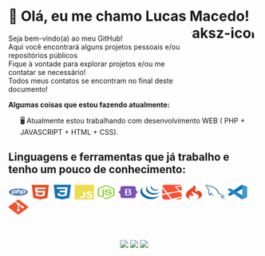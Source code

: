 
 <div style="display: inline_block;">
  <h1>👋 Olá, eu me chamo Lucas Macedo!
    <a href="https://www.linkedin.com/in/ilucasmacedo" target="_blank">
      <img align="right" alt="aksz-icon" height="150" style="border-radius: 50px;" src="https://avatars.githubusercontent.com/u/6894862?v=4">
    </a>
  </h1>

  <p>Seja bem-vindo(a) ao meu GitHub!<br />
  Aqui você encontrará alguns projetos pessoais e/ou repositórios públicos<br />
  Fique à vontade para explorar projetos e/ou me contatar se necessário!<br />
  Todos meus contatos se encontram no final deste documento!</p>

  <p><b>Algumas coisas que estou fazendo atualmente:</b></p>
  <ul style="list-style-type: none; margin: 0;">
    <li>🖥️ Atualmente estou trabalhando com desenvolvimento WEB ( PHP + JAVASCRIPT + HTML + CSS).</li>
  </ul>
  
  <div style="display: inline_block">
    <h2>Linguagens e ferramentas que já trabalho e tenho um pouco de conhecimento:</h2>
    <img align="center" alt="Aksz-PHP" height="30" width="40" src="https://raw.githubusercontent.com/devicons/devicon/master/icons/php/php-plain.svg">
    <img align="center" alt="Aksz-HTML5" height="30" width="40" src="https://raw.githubusercontent.com/devicons/devicon/master/icons/html5/html5-plain.svg">
    <img align="center" alt="Aksz-CSS3" height="30" width="40" src="https://raw.githubusercontent.com/devicons/devicon/master/icons/css3/css3-plain.svg">
    <img align="center" alt="Aksz-JavaScript" height="30" width="40" src="https://raw.githubusercontent.com/devicons/devicon/master/icons/javascript/javascript-plain.svg">
    <img align="center" alt="Aksz-NodeJS" height="30" width="40" src="https://raw.githubusercontent.com/devicons/devicon/master/icons/nodejs/nodejs-plain.svg">
    <img align="center" alt="Aksz-Bootstrap5" height="30" width="40" src="https://raw.githubusercontent.com/devicons/devicon/master/icons/bootstrap/bootstrap-plain.svg">
    <img align="center" alt="Aksz-jQuery" height="30" width="40" src="https://raw.githubusercontent.com/devicons/devicon/master/icons/jquery/jquery-plain.svg">
    <img align="center" alt="Aksz-Laravel" height="30" width="40" src="https://raw.githubusercontent.com/devicons/devicon/master/icons/laravel/laravel-plain.svg">
    <img align="center" alt="Aksz-CodeIgniter" height="30" width="40" src="https://raw.githubusercontent.com/devicons/devicon/master/icons/codeigniter/codeigniter-plain.svg">
    <img align="center" alt="Aksz-MySQL" height="30" width="40" src="https://raw.githubusercontent.com/devicons/devicon/master/icons/mysql/mysql-plain.svg">
    <img align="center" alt="Aksz-VSCode" height="30" width="40" src="https://raw.githubusercontent.com/devicons/devicon/master/icons/vscode/vscode-original.svg">
    <img align="center" alt="Aksz-VSCode" height="30" width="40" src="https://raw.githubusercontent.com/devicons/devicon/master/icons/git/git-original.svg">
  </div>
</div><br /><br />

<!--div align="center">
  <a href="https://github.com/aksz">
    <table style="border: none !important;" cellspacing="0" cellpadding="0">
      <tr style="border: none !important;">
        <td style="border: none !important;"><img height="180em" src="https://github-readme-stats.vercel.app/api?username=aksz&show_icons=true&theme=dark&include_all_commits=true&count_private=true"/></td>
        <td style="border: none !important;"><img height="180em" src="https://github-readme-stats.vercel.app/api/top-langs/?username=aksz&layout=compact&langs_count=7&theme=dark"/></td>
      </tr>
    </table>
  </a>
</div--><br />

<div align="center">
  <a href="https://www.facebook.com/iLucasMacedo" target="_blank_"><img src="https://img.shields.io/badge/Facebook-1877F2?style=for-the-badge&logo=facebook&logoColor=white"></a>
  <a href="https://instagram.com/ilucas_macedo" target="_blank"><img src="https://img.shields.io/badge/-Instagram-%23E4405F?style=for-the-badge&logo=instagram&logoColor=white" target="_blank"></a>
  <a href="mailto:contato@lucasmacedo.net"><img src="https://img.shields.io/badge/-email-%23333?style=for-the-badge&logo=gmail&logoColor=white" target="_blank"></a>
  <!-- <a href="https://www.linkedin.com/in/aksz" target="_blank"><img src="https://img.shields.io/badge/-LinkedIn-%230077B5?style=for-the-badge&logo=linkedin&logoColor=white" target="_blank"></a> -->
</div>
  
<!--
**aksz/aksz** is a ✨ _special_ ✨ repository because its `README.md` (this file) appears on your GitHub profile.

Here are some ideas to get you started:

- 🔭 I’m currently working on ...
- 🌱 I’m currently learning ...
- 👯 I’m looking to collaborate on ...
- 🤔 I’m looking for help with ...
- 💬 Ask me about ...
- 📫 How to reach me: ...
- 😄 Pronouns: ...
- ⚡ Fun fact: ...
-->

